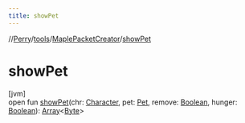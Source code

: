 ```yaml
---
title: showPet
---
```

//[Perry](../../../index.html)/[tools](../index.html)/[MaplePacketCreator](index.html)/[showPet](show-pet.html)



# showPet



[jvm]\
open fun [showPet](show-pet.html)(chr: [Character](../../client/-character/index.html), pet: [Pet](../../client.inventory/-pet/index.html), remove: [Boolean](https://kotlinlang.org/api/latest/jvm/stdlib/kotlin/-boolean/index.html), hunger: [Boolean](https://kotlinlang.org/api/latest/jvm/stdlib/kotlin/-boolean/index.html)): [Array](https://kotlinlang.org/api/latest/jvm/stdlib/kotlin/-array/index.html)<[Byte](https://kotlinlang.org/api/latest/jvm/stdlib/kotlin/-byte/index.html)>




